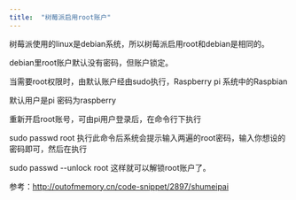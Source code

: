```yaml
---
title:  "树莓派启用root账户"
---
```


树莓派使用的linux是debian系统，所以树莓派启用root和debian是相同的。

debian里root账户默认没有密码，但账户锁定。

当需要root权限时，由默认账户经由sudo执行，Raspberry pi 系统中的Raspbian

默认用户是pi 密码为raspberry

重新开启root账号，可由pi用户登录后，在命令行下执行

sudo passwd root
执行此命令后系统会提示输入两遍的root密码，输入你想设的密码即可，然后在执行

sudo passwd --unlock root
这样就可以解锁root账户了。

参考：http://outofmemory.cn/code-snippet/2897/shumeipai
